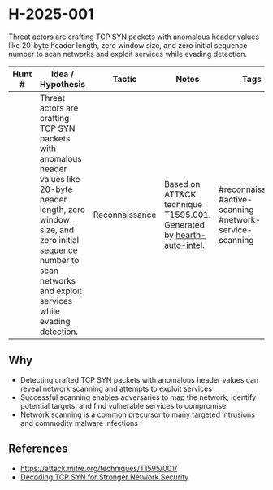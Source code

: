 # H-2025-001

Threat actors are crafting TCP SYN packets with anomalous header values like 20-byte header length, zero window size, and zero initial sequence number to scan networks and exploit services while evading detection.

| Hunt #       | Idea / Hypothesis                                                      | Tactic         | Notes                                                                              | Tags                           | Submitter           |
|--------------|-------------------------------------------------------------------------|----------------|------------------------------------------------------------------------------------|--------------------------------|---------------------|
|  | Threat actors are crafting TCP SYN packets with anomalous header values like 20-byte header length, zero window size, and zero initial sequence number to scan networks and exploit services while evading detection.                                                     | Reconnaissance | Based on ATT&CK technique T1595.001. Generated by [hearth-auto-intel](https://github.com/THORCollective/HEARTH). | #reconnaissance #active-scanning #network-service-scanning | [Sydney Marrone](https://www.linkedin.com/in/sydneymarrone/) |

## Why
- Detecting crafted TCP SYN packets with anomalous header values can reveal network scanning and attempts to exploit services
- Successful scanning enables adversaries to map the network, identify potential targets, and find vulnerable services to compromise  
- Network scanning is a common precursor to many targeted intrusions and commodity malware infections

## References
- https://attack.mitre.org/techniques/T1595/001/
- [Decoding TCP SYN for Stronger Network Security](https://www.netscout.com/blog/asert/decoding-tcp-syn-stronger-network-security)